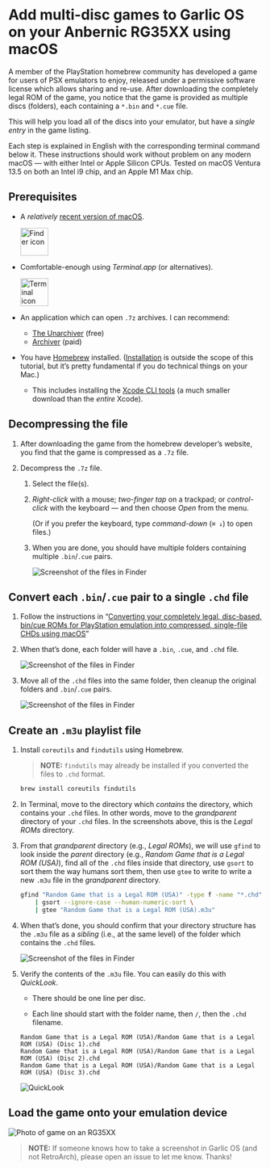 # Add multi-disc games to Garlic OS on your Anbernic RG35XX using macOS

A member of the PlayStation homebrew community has developed a game for users of PSX emulators to enjoy, released under a permissive software license which allows sharing and re-use. After downloading the completely legal ROM of the game, you notice that the game is provided as multiple discs (folders), each containing a `*.bin` and `*.cue` file.

This will help you load all of the discs into your emulator, but have a _single entry_ in the game listing.

Each step is explained in English with the corresponding terminal command below it. These instructions should work without problem on any modern macOS — with either Intel or Apple Silicon CPUs. Tested on macOS Ventura 13.5 on both an Intel i9 chip, and an Apple M1 Max chip.

## Prerequisites

* A _relatively_ [recent version of macOS](https://gist.github.com/skyzyx/225b59847be31b39d3d19c3a1c006862).

    <div><img src="images/finder@2x.png" alt="Finder icon" width="55"></div>

* Comfortable-enough using _Terminal.app_ (or alternatives).

    <div><img src="images/terminal@2x.png" alt="Terminal icon" width="55"></div>

* An application which can open `.7z` archives. I can recommend:

    * [The Unarchiver](https://apps.apple.com/us/app/the-unarchiver/id425424353?mt=12) (free)
    * [Archiver](https://archiverapp.com) (paid)

* You have [Homebrew](https://brew.sh) installed. ([Installation](https://mac.install.guide/homebrew/index.html) is outside the scope of this tutorial, but it’s pretty fundamental if you do technical things on your Mac.)

    * This includes installing the [Xcode CLI tools](https://mac.install.guide/homebrew/2.html) (a much smaller download than the _entire_ Xcode).

## Decompressing the file

1. After downloading the game from the homebrew developer’s website, you find that the game is compressed as a `.7z` file.

1. Decompress the `.7z` file.

    1. Select the file(s).

    1. _Right-click_ with a mouse; _two-finger tap_ on a trackpad; or _control-click_ with the keyboard — and then choose _Open_ from the menu.

        (Or if you prefer the keyboard, type _command-down_ (`⌘ ↓`) to open files.)

    1. When you are done, you should have multiple folders containing multiple `.bin`/`.cue` pairs.

        ![Screenshot of the files in Finder](images/multi-disc-start@2x.png)

## Convert each `.bin`/`.cue` pair to a single `.chd` file

1. Follow the instructions in “[Converting your completely legal, disc-based, bin/cue ROMs for PlayStation emulation into compressed, single-file CHDs using macOS](bin-cue-chd.en_us.md)”

1. When that’s done, each folder will have a `.bin`, `.cue`, and `.chd` file.

    ![Screenshot of the files in Finder](images/multi-disc-chd@2x.png)

1. Move all of the `.chd` files into the same folder, then cleanup the original folders and `.bin`/`.cue` pairs.

    ![Screenshot of the files in Finder](images/multi-disc-cleaned-up@2x.png)

## Create an `.m3u` playlist file

1. Install `coreutils` and `findutils` using Homebrew.

    > **NOTE:** `findutils` may already be installed if you converted the files to `.chd` format.

    ```bash
    brew install coreutils findutils
    ```

1. In Terminal, move to the directory which _contains_ the directory, which contains your `.chd` files. In other words, move to the _grandparent_ directory of your `.chd` files. In the screenshots above, this is the _Legal ROMs_ directory.

1. From that _grandparent_ directory (e.g., _Legal ROMs_), we will use `gfind` to look inside the _parent_ directory (e.g., _Random Game that is a Legal ROM (USA)_), find all of the `.chd` files inside that directory, use `gsort` to sort them the way humans sort them, then use `gtee` to write to write a new `.m3u` file in the _grandparent_ directory.

    ```bash
    gfind "Random Game that is a Legal ROM (USA)" -type f -name "*.chd" \
        | gsort --ignore-case --human-numeric-sort \
        | gtee "Random Game that is a Legal ROM (USA).m3u"
    ```

1. When that’s done, you should confirm that your directory structure has the `.m3u` file as a _sibling_ (i.e., at the same level) of the folder which contains the `.chd` files.

    ![Screenshot of the files in Finder](images/multi-disc-finder-m3u@2x.png)

1. Verify the contents of the `.m3u` file. You can easily do this with _QuickLook_.

    * There should be one line per disc.

    * Each line should start with the folder name, then `/`, then the `.chd` filename.

    ```plain
    Random Game that is a Legal ROM (USA)/Random Game that is a Legal ROM (USA) (Disc 1).chd
    Random Game that is a Legal ROM (USA)/Random Game that is a Legal ROM (USA) (Disc 2).chd
    Random Game that is a Legal ROM (USA)/Random Game that is a Legal ROM (USA) (Disc 3).chd
    ```

    ![QuickLook](images/multi-disc-quicklook@2x.png)

## Load the game onto your emulation device

![Photo of game on an RG35XX](images/multi-disc-rg35xx.jpg)

> **NOTE:** If someone knows how to take a screenshot in Garlic OS (and not RetroArch), please open an issue to let me know. Thanks!
